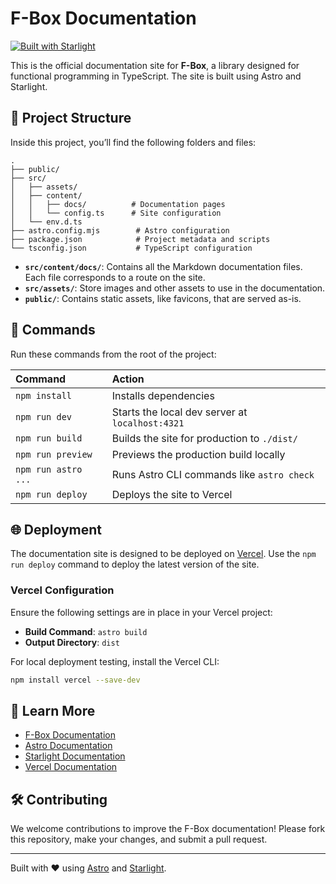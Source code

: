 # F-Box Documentation

[![Built with Starlight](https://astro.badg.es/v2/built-with-starlight/tiny.svg)](https://starlight.astro.build)

This is the official documentation site for **F-Box**, a library designed for functional programming in TypeScript. The site is built using Astro and Starlight.

## 🚀 Project Structure

Inside this project, you’ll find the following folders and files:

```
.
├── public/
├── src/
│   ├── assets/
│   ├── content/
│   │   ├── docs/          # Documentation pages
│   │   └── config.ts      # Site configuration
│   └── env.d.ts
├── astro.config.mjs        # Astro configuration
├── package.json            # Project metadata and scripts
└── tsconfig.json           # TypeScript configuration
```

- **`src/content/docs/`**: Contains all the Markdown documentation files. Each file corresponds to a route on the site.
- **`src/assets/`**: Store images and other assets to use in the documentation.
- **`public/`**: Contains static assets, like favicons, that are served as-is.

## 🧞 Commands

Run these commands from the root of the project:

| Command                   | Action                                           |
| :------------------------ | :----------------------------------------------- |
| `npm install`             | Installs dependencies                            |
| `npm run dev`             | Starts the local dev server at `localhost:4321`  |
| `npm run build`           | Builds the site for production to `./dist/`      |
| `npm run preview`         | Previews the production build locally            |
| `npm run astro ...`       | Runs Astro CLI commands like `astro check`       |
| `npm run deploy`          | Deploys the site to Vercel                       |

## 🌐 Deployment

The documentation site is designed to be deployed on [Vercel](https://vercel.com). Use the `npm run deploy` command to deploy the latest version of the site.

### Vercel Configuration

Ensure the following settings are in place in your Vercel project:

- **Build Command**: `astro build`
- **Output Directory**: `dist`

For local deployment testing, install the Vercel CLI:

```bash
npm install vercel --save-dev
```

## 👀 Learn More

- [F-Box Documentation](https://f-box-docs.com)
- [Astro Documentation](https://docs.astro.build)
- [Starlight Documentation](https://starlight.astro.build)
- [Vercel Documentation](https://vercel.com/docs)

## 🛠 Contributing

We welcome contributions to improve the F-Box documentation! Please fork this repository, make your changes, and submit a pull request.

---
Built with ❤️ using [Astro](https://astro.build) and [Starlight](https://starlight.astro.build).